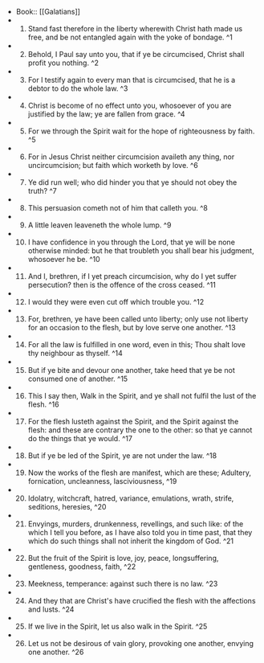 - Book:: [[Galatians]]
- 1. Stand fast therefore in the liberty wherewith Christ hath made us free, and be not entangled again with the yoke of bondage. ^1
- 2. Behold, I Paul say unto you, that if ye be circumcised, Christ shall profit you nothing. ^2
- 3. For I testify again to every man that is circumcised, that he is a debtor to do the whole law. ^3
- 4. Christ is become of no effect unto you, whosoever of you are justified by the law; ye are fallen from grace. ^4
- 5. For we through the Spirit wait for the hope of righteousness by faith. ^5
- 6. For in Jesus Christ neither circumcision availeth any thing, nor uncircumcision; but faith which worketh by love. ^6
- 7. Ye did run well; who did hinder you that ye should not obey the truth? ^7
- 8. This persuasion cometh not of him that calleth you. ^8
- 9. A little leaven leaveneth the whole lump. ^9
- 10. I have confidence in you through the Lord, that ye will be none otherwise minded: but he that troubleth you shall bear his judgment, whosoever he be. ^10
- 11. And I, brethren, if I yet preach circumcision, why do I yet suffer persecution? then is the offence of the cross ceased. ^11
- 12. I would they were even cut off which trouble you. ^12
- 13. For, brethren, ye have been called unto liberty; only use not liberty for an occasion to the flesh, but by love serve one another. ^13
- 14. For all the law is fulfilled in one word, even in this; Thou shalt love thy neighbour as thyself. ^14
- 15. But if ye bite and devour one another, take heed that ye be not consumed one of another. ^15
- 16. This I say then, Walk in the Spirit, and ye shall not fulfil the lust of the flesh. ^16
- 17. For the flesh lusteth against the Spirit, and the Spirit against the flesh: and these are contrary the one to the other: so that ye cannot do the things that ye would. ^17
- 18. But if ye be led of the Spirit, ye are not under the law. ^18
- 19. Now the works of the flesh are manifest, which are these; Adultery, fornication, uncleanness, lasciviousness, ^19
- 20. Idolatry, witchcraft, hatred, variance, emulations, wrath, strife, seditions, heresies, ^20
- 21. Envyings, murders, drunkenness, revellings, and such like: of the which I tell you before, as I have also told you in time past, that they which do such things shall not inherit the kingdom of God. ^21
- 22. But the fruit of the Spirit is love, joy, peace, longsuffering, gentleness, goodness, faith, ^22
- 23. Meekness, temperance: against such there is no law. ^23
- 24. And they that are Christ's have crucified the flesh with the affections and lusts. ^24
- 25. If we live in the Spirit, let us also walk in the Spirit. ^25
- 26. Let us not be desirous of vain glory, provoking one another, envying one another. ^26
